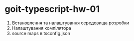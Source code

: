 # goit-typescript-hw-01 
1. Встановлення та налаштування середовища розробки
2. Налаштування компілятора
3. source maps в tsconfig.json 
